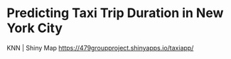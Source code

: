# Predicting Taxi Trip Duration in New York City 
KNN | Shiny Map https://479groupproject.shinyapps.io/taxiapp/

